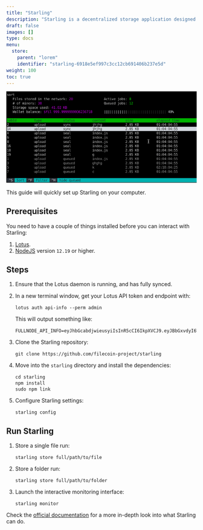 ```yaml
---
title: "Starling"
description: "Starling is a decentralized storage application designed for use in archival settings, where the ability to demonstrate the authenticity of a file over the course of time is of paramount importance."
draft: false
images: []
type: docs
menu:
  store:
    parent: "lorem"
    identifier: "starling-6918e5ef997c3cc12cb691406b237e5d"
weight: 100
toc: true
---
```


![A terminal window showing the Starling Filecoin application.](starling.png)

This guide will quickly set up Starling on your computer.

## Prerequisites

You need to have a couple of things installed before you can interact with Starling:

1. [Lotus](https://lotus.filecoin.io/docs/set-up/install/).
1. [NodeJS](https://nodejs.org/en/download/) version `12.19` or higher.

## Steps

1.  Ensure that the Lotus daemon is running, and has fully synced.
1.  In a new terminal window, get your Lotus API token and endpoint with:

    ```shell with-output
    lotus auth api-info --perm admin
    ```

    This will output something like: 

    ```plaintext
    FULLNODE_API_INFO=eyJhbGcabdjwieusyiIsInR5cCI6IkpXVCJ9.eyJBbGxvdyI6WyJyZWFkIiwid3JpdGUiLCJzaWduIiwdj3isu2938X0.tmdXnxUflc8nhghfjiwo2l1o9T1QwT0jLskdEV5cYEc:/ip4/127.0.0.1/tcp/1234/http
    ```


1.  Clone the Starling repository:

    ```shell
    git clone https://github.com/filecoin-project/starling
    ```

1.  Move into the `starling` directory and install the dependencies:

    ```shell
    cd starling
    npm install
    sudo npm link
    ```

1.  Configure Starling settings:

    ```shell
    starling config
    ```

## Run Starling

1.  Store a single file run:

    ```shell
    starling store full/path/to/file
    ```

1.  Store a folder run:

    ```shell
    starling store full/path/to/folder
    ```

1.  Launch the interactive monitoring interface:

    ```shell
    starling monitor
    ```

Check the [official documentation](https://starlingstorage.io/commands.html) for a more in-depth look into what Starling can do.
